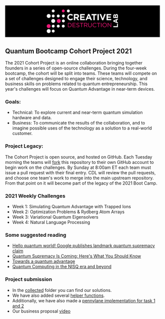 ![CDL 2020 Cohort Project](figures/CDL_logo.jpg)
## Quantum Bootcamp Cohort Project 2021

The 2021 Cohort Project is an online collaboration bringing together founders in a series of open-source challenges.
During the four-week bootcamp, the cohort will be split into teams.  These teams will compete on a set of challenges 
designed to engage their science, technology, and business skills on problems related to quantum entrepreneurship.
This year's challenges will focus on Quantum Advantage in near-term devices.

### Goals:  
* Technical: To explore current and near-term quantum simulation hardware and data.
* Business: To communicate the results of the collaboration, and to imagine possible uses of the technology as a solution to a real-world customer.

### Project Legacy:
The Cohort Project is open source, and hosted on GitHub. Each Tuesday morning the teams will 
[fork](https://docs.github.com/en/github/collaborating-with-issues-and-pull-requests/about-forks) 
this repository to their own GitHub account to begin work on the challenges.  By Sunday at 8:00am ET each team must issue a pull request with their final entry. CDL will review the pull requests, and choose one team's work to merge into the main upstream repository. From that point on it will become part of the legacy of the 2021 Boot Camp.

### 2021 Weekly Challenges
* Week 1: Simulating Quantum Advantage with Trapped Ions
* Week 2: Optimization Problems & Rydberg Atom Arrays
* Week 3: Variational Quantum Eigensolvers
* Week 4: Natural Language Processing

### Some suggested reading
* [Hello quantum world! Google publishes landmark quantum supremacy claim](https://www.nature.com/articles/d41586-019-03213-z)
* [Quantum Supremacy Is Coming: Here's What You Should Know](https://www.quantamagazine.org/quantum-supremacy-is-coming-heres-what-you-should-know-20190718/)
* [Towards a quantum advantage](https://physicsworld.com/a/towards-a-quantum-advantage/)
* [Quantum Computing in the NISQ era and beyond](https://arxiv.org/abs/1801.00862)

### Project submission
* In the [collected](https://github.com/edenian/CohortProject_2021/tree/main/Week1_Trapped_Ions/collected) folder you can find our solutions.
* We have also added several [helper functions](https://github.com/edenian/CohortProject_2021/tree/main/Week1_Trapped_Ions/collected/task_functions.jl).
* Additionally, we have also made a [pennylane implementation for task 1 and 2](https://github.com/edenian/CohortProject_2021/blob/main/Week1_Trapped_Ions/supremacy_pennylane.ipynb)
* Our business proposal [video](https://drive.google.com/file/d/14un0QcZAPzFebu80yCkA4NXwRZUjdDI_/view?usp=sharing)
